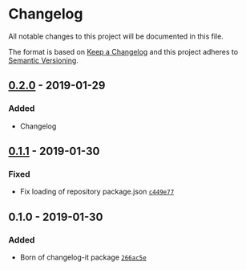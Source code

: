 # Changelog

All notable changes to this project will be documented in this file.

The format is based on [Keep a Changelog](http://keepachangelog.com/en/1.0.0/)
and this project adheres to [Semantic Versioning](http://semver.org/spec/v2.0.0.html).

## [0.2.0] - 2019-01-29
### Added
- Changelog

## [0.1.1] - 2019-01-30
### Fixed
- Fix loading of repository package.json [`c449e77`](https://github.com/AckeeCZ/changelog-it/commit/c449e775fc798a6424724547fd2375ff172f45d0)

## 0.1.0 - 2019-01-30
### Added
- Born of changelog-it package [`266ac5e`](https://github.com/AckeeCZ/changelog-it/commit/266ac5edf2bb8528acf39dd0bec893a11152c60f)

[0.2.0]: git+https://github.com/AckeeCZ/changelog-it.git/compare/v0.1.1...v0.2.0
[0.1.1]: git+https://github.com/AckeeCZ/changelog-it.git/compare/v0.1.0...v0.1.1
